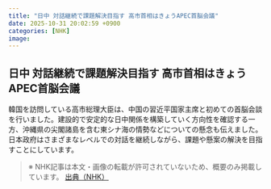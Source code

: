 ```yaml
---
title: "日中 対話継続で課題解決目指す 高市首相はきょうAPEC首脳会議"
date: 2025-10-31 20:02:59 +0900
categories: [NHK]
image: 
---
```

## 日中 対話継続で課題解決目指す 高市首相はきょうAPEC首脳会議

韓国を訪問している高市総理大臣は、中国の習近平国家主席と初めての首脳会談を行いました。建設的で安定的な日中関係を構築していく方向性を確認する一方、沖縄県の尖閣諸島を含む東シナ海の情勢などについての懸念も伝えました。日本政府はさまざまなレベルでの対話を継続しながら、課題や懸案の解決を目指すことにしています。

> ※ NHK記事は本文・画像の転載が許可されていないため、概要のみ掲載しています。
[出典（NHK）](http://www3.nhk.or.jp/news/html/20251101/k10014964891000.html)
